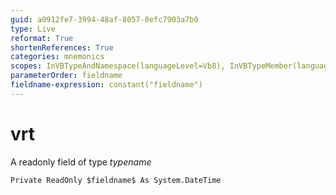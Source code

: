 ```yaml
---
guid: a0912fe7-3994-48af-8057-0efc7903a7b0
type: Live
reformat: True
shortenReferences: True
categories: mnemonics
scopes: InVBTypeAndNamespace(languageLevel=Vb8), InVBTypeMember(languageLevel=Vb8)
parameterOrder: fieldname
fieldname-expression: constant("fieldname")
---
```


# vrt

A readonly field of type $typename$

```
Private ReadOnly $fieldname$ As System.DateTime
```
